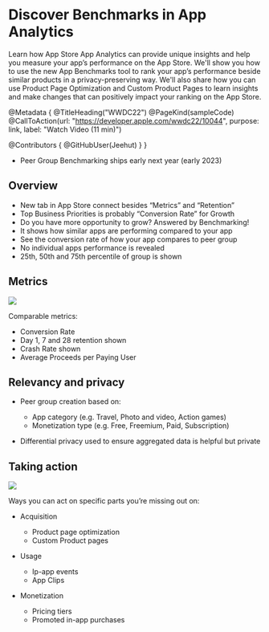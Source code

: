 # Discover Benchmarks in App Analytics

Learn how App Store App Analytics can provide unique insights and help you measure your app’s performance on the App Store. We'll show you how to use the new App Benchmarks tool to rank your app’s performance beside similar products in a privacy-preserving way. We'll also share how you can use Product Page Optimization and Custom Product Pages to learn insights and make changes that can positively impact your ranking on the App Store.

@Metadata {
   @TitleHeading("WWDC22")
   @PageKind(sampleCode)
   @CallToAction(url: "https://developer.apple.com/wwdc22/10044", purpose: link, label: "Watch Video (11 min)")

   @Contributors {
      @GitHubUser(Jeehut)
   }
}



- Peer Group Benchmarking ships early next year (early 2023)

## Overview

- New tab in App Store connect besides “Metrics” and “Retention”
- Top Business Priorities is probably “Conversion Rate” for Growth
- Do you have more opportunity to grow? Answered by Benchmarking!
- It shows how similar apps are performing compared to your app
- See the conversion rate of how your app compares to peer group
- No individual apps performance is revealed
- 25th, 50th and 75th percentile of group is shown

## Metrics

![](https://user-images.githubusercontent.com/6942160/173164338-e2638cd5-8442-4ec7-8dc8-5d0894f0531f.png)

Comparable metrics:

- Conversion Rate
- Day 1, 7 and 28 retention shown
- Crash Rate shown
- Average Proceeds per Paying User

## Relevancy and privacy

- Peer group creation based on:
    - App category (e.g. Travel, Photo and video, Action games)
    - Monetization type (e.g. Free, Freemium, Paid, Subscription)

- Differential privacy used to ensure aggregated data is helpful but private

## Taking action

![](https://user-images.githubusercontent.com/6942160/173164346-8aed5a55-b231-44e3-90c8-ffcd76fd58f6.png)

Ways you can act on specific parts you’re missing out on:

- Acquisition
    - Product page optimization
    - Custom Product pages

- Usage
    - Ip-app events
    - App Clips

- Monetization
    - Pricing tiers
    - Promoted in-app purchases
